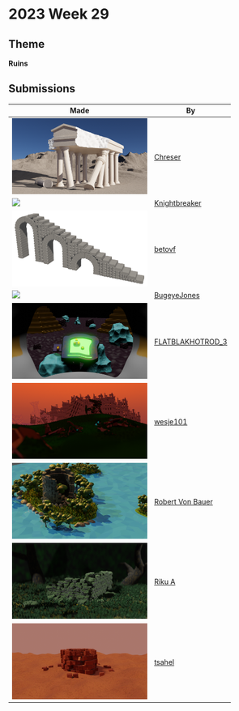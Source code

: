# 2023 Week 29


## Theme

**Ruins**


## Submissions

| Made | By |
|------|----|
| <img src="./Chreser/Ruin.png" height="150" /> | [Chreser](./Chreser/) |
| <img src="./Knightbreaker/Ruins_Submission.png" height="150" /> | [Knightbreaker](./Knightbreaker/) |
| <img src="./betovf/stone-arc-ruins.png" height="150" /> | [betovf](./betovf/) |
| <img src="./BugeyeJones/ruins_exhibit.png" height="150" /> | [BugeyeJones](./BugeyeJones/) |
| <img src="./FLATBLAKHOTROD_3/Ruins_004.jpg" height="150" /> | [FLATBLAKHOTROD_3](./FLATBLAKHOTROD_3/) |
| <img src="./wesje101/RuinedMechs8.png" height="150" /> | [wesje101](./wesje101/) |
| <img src="./RobertVonBauer/Robert_Von_Bauer_Ruins.png" height="150" /> | [Robert Von Bauer](./RobertVonBauer/) |
| <img src="./RikuA/ruins.png" height="150" /> | [Riku A](./RikuA/) |
| <img src="./tsahel/Martian-ruins-210723-2-6.png" height="150" /> | [tsahel](./tsahel/) |
